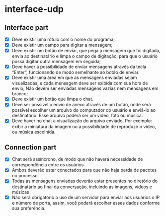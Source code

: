 # interface-udp

## Interface part

- [x] Deve existir uma rótulo com o nome do programa;
- [x] Deve existir um campo para digitar a mensagem;
- [x] Deve existir um botão de enviar, que pega a mensagem que foi digitada, envia ao destinatário e limpa o campo de digitação, para que o usuário possa digitar outra mensagem em seguida;
- [x] Deve haver a possibilidade de enviar mensagens através da tecla “Enter”, funcionando de modo semelhante ao botão de enviar.
- [x] Deve existir uma área em que as mensagens enviadas sejam visualizadas, e cada mensagem deve ser exibida com sua hora de envio;
Não devem ser enviadas mensagens vazias nem mensagens em branco;
- [x] Deve existir um botão que limpa o chat.
- [x] Deve ser possível o envio de anexo através de um botão, onde será possível escolher um arquivo do computador do usuário e enviá-lo ao destinatário. Esse arquivo poderá ser um vídeo, foto ou música.
- [x] Deve haver no chat a visualização do arquivo enviado. Por exemplo: exibir a miniatura da imagem ou a possibilidade de reproduzir o vídeo, ou música escolhida.  

## Connection part

- [x] Chat será assíncrono, de modo que não haverá necessidade de correspondência entre os usuários
- [x] Ambos deverão estar conectados para que não haja perda de pacotes no processo
- [x] Todas as mensagens enviadas deverão estar presentes no diretório do destinatário ao final da conversação, incluindo as imagens, vídeos e músicas
- [x] Não será obrigatório o uso de um servidor para enviar aos usuários o IP e número de porta, assim, você poderá escolher esses dados conforme sua preferência.
